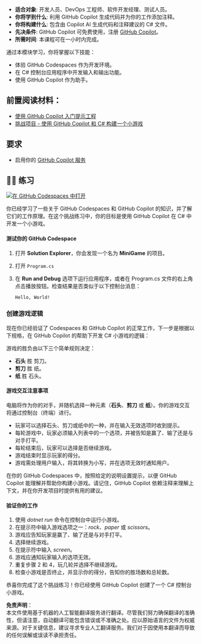 - **适合对象**: 开发人员、DevOps 工程师、软件开发经理、测试人员。
- **你将学到什么**: 利用 GitHub Copilot 生成代码并为你的工作添加注释。
- **你将构建什么**: 包含由 Copilot AI 生成代码和注释建议的 C# 文件。
- **先决条件**: GitHub Copilot 可免费使用，注册 [GitHub Copilot](https://gh.io/copilot)。
- **所需时间**: 本课程可在一小时内完成。

通过本模块学习，你将掌握以下技能：

- 体验 GitHub Codespaces 作为开发环境。
- 在 C# 控制台应用程序中开发输入和输出功能。
- 使用 GitHub Copilot 作为助手。

## 前置阅读材料：
- [使用 GitHub Copilot 入门提示工程](https://learn.microsoft.com/training/modules/introduction-prompt-engineering-with-github-copilot/)
- [挑战项目 - 使用 GitHub Copilot 和 C# 构建一个小游戏](https://learn.microsoft.com/training/modules/challenge-project-create-mini-game-with-copilot-dotnet/)

## 要求

- 启用你的 [GitHub Copilot 服务](https://github.com/github-copilot/signup)

## 💪🏽 练习

[![在 GitHub Codespaces 中打开](https://github.com/codespaces/badge.svg)](https://codespaces.new/microsoft/mastering-github-copilot-for-dotnet-csharp-developers?devcontainer_path=.devcontainer%2Fmini-game%2Fdevcontainer.json)

你已经学习了一些关于 GitHub Codespaces 和 GitHub Copilot 的知识，并了解它们的工作原理。在这个挑战练习中，你的目标是使用 GitHub Copilot 在 C# 中开发一个小游戏。

#### 测试你的 GitHub Codespace

1. 打开 **Solution Explorer**，你会发现一个名为 **MiniGame** 的项目。
1. 打开 `Program.cs`

1. 在 **Run and Debug** 选项下运行应用程序，或者在 Program.cs 文件的右上角点击播放按钮。检查结果是否类似于以下控制台消息：

   ```bash
   Hello, World!
   ```
   
### 创建游戏逻辑

现在你已经验证了 Codespaces 和 GitHub Copilot 的正常工作，下一步是根据以下规格，在 GitHub Copilot 的帮助下开发 C# 小游戏的逻辑：

游戏的胜负由以下三个简单规则决定：

- **石头** 胜 剪刀。
- **剪刀** 胜 纸。
- **纸** 胜 石头。

#### 游戏交互注意事项

电脑将作为你的对手，并随机选择一种元素（**石头**、**剪刀** 或 **纸**）。你的游戏交互将通过控制台（终端）进行。

- 玩家可以选择石头、剪刀或纸中的一种，并在输入无效选项时收到提示。
- 每轮游戏中，玩家必须输入列表中的一个选项，并被告知是赢了、输了还是与对手打平。
- 每轮结束后，玩家可以选择是否继续游戏。
- 游戏结束时显示玩家的得分。
- 游戏需处理用户输入，将其转换为小写，并在选项无效时通知用户。

在你的 GitHub Codespaces 中，按照给定的说明设置提示，以便 GitHub Copilot 能理解并帮助你构建小游戏。请记住，GitHub Copilot 依赖注释来理解上下文，并在你开发项目时提供有用的建议。

#### 验证你的工作

1. 使用 *dotnet run* 命令在控制台中运行小游戏。
2. 在提示符中输入游戏选项之一：*rock*、*paper* 或 *scissors*。
3. 游戏应告知玩家是赢了、输了还是与对手打平。
4. 选择继续游戏。
5. 在提示符中输入 *screen*。
6. 游戏应通知玩家输入的选项无效。
7. 重复步骤 2 和 4，玩几轮并选择不继续游戏。
8. 检查小游戏是否终止，并显示你的得分，告知你的胜场数和总轮数。

恭喜你完成了这个挑战练习！你已经使用 GitHub Copilot 创建了一个 C# 控制台小游戏。

**免责声明**：  
本文件使用基于机器的人工智能翻译服务进行翻译。尽管我们努力确保翻译的准确性，但请注意，自动翻译可能包含错误或不准确之处。应以原始语言的文件为权威来源。对于关键信息，建议寻求专业人工翻译服务。我们对于因使用本翻译而导致的任何误解或误读不承担责任。